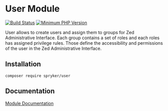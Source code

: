 # User Module
[![Build Status](https://travis-ci.org/spryker/user.svg)](https://travis-ci.org/spryker/user)
[![Minimum PHP Version](https://img.shields.io/badge/php-%3E%3D%207.3-8892BF.svg)](https://php.net/)

User allows to create users and assign them to groups for Zed Administrative Interface. Each group contains a set of roles and each roles has assigned privilege rules. Those define the accessibility and permissions of the user in the Zed Administrative Interface.

## Installation

```
composer require spryker/user
```

## Documentation

[Module Documentation](https://academy.spryker.com/developing_with_spryker/module_guide/user_rights_management.html)

